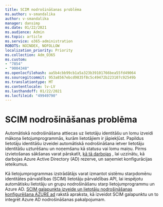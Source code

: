 ```yaml
---
title: SCIM nodrošināšanas problēma
ms.author: v-smandalika
author: v-smandalika
manager: dansimp
ms.date: 01/22/2021
ms.audience: Admin
ms.topic: article
ms.service: o365-administration
ROBOTS: NOINDEX, NOFOLLOW
localization_priority: Priority
ms.collection: Adm_O365
ms.custom:
- "7854"
- "9004348"
ms.openlocfilehash: aa5b4cbb99cb1a5a323b39101766bea55fd49064
ms.sourcegitcommit: 953a8567ebcd9835f8c5c49472b223107c92549b
ms.translationtype: MT
ms.contentlocale: lv-LV
ms.lasthandoff: 01/22/2021
ms.locfileid: "49949790"
---
```

# <a name="scim-provisioning-issue"></a>SCIM nodrošināšanas problēma

Automātiskā nodrošināšana attiecas uz lietotāju identitāšu un lomu izveidi mākoņa lietojumprogrammās, kurām lietotājiem ir jāpiekļūst. Papildus lietotāju identitāšu izveidei automātiskā nodrošināšana ietver lietotāju identitāšu uzturēšanu un noņemšanu kā statusu vai lomu maiņu. Pirms izvietošanas sākšanas varat pārskatīt, [kā tā darbojas](https://docs.microsoft.com/azure/active-directory/app-provisioning/how-provisioning-works) , lai uzzinātu, kā darbojas Azure Active Directory (AD) rezerve, un saņemiet konfigurācijas ieteikumus.

Kā lietojumprogrammas izstrādātājs varat izmantot sistēmu starpdomēnu identitātes pārvaldības (SCIM) lietotāju pārvaldības API, lai iespējotu automātisku lietotāju un grupu nodrošināšanu starp lietojumprogrammu un Azure AD. [SCIM galapunkta izveide un lietotāju nodrošināšanas konfigurēšana AZURE ad](https://docs.microsoft.com/azure/active-directory/app-provisioning/use-scim-to-provision-users-and-groups) rakstā apraksta, kā izveidot SCIM galapunktu un to integrēt Azure AD nodrošināšanas pakalpojumam.



